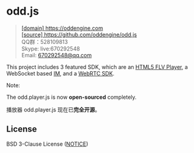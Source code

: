 ﻿# odd.js

> [[domain] <https://oddengine.com>](https://oddengine.com)  
> [[source] <https://github.com/oddengine/odd.js>](https://github.com/oddengine/odd.js)  
> QQ群：528109813  
> Skype: live:670292548  
> Email: 670292548@qq.com  

This project includes 3 featured SDK, which are an [HTML5 FLV Player](https://oddengine.com/document/player.html), a WebSocket based [IM](https://oddengine.com/document/rtc-sdk.html), and a [WebRTC SDK](https://oddengine.com/document/im-sdk.html).

Note:  

The odd.player.js is now **open-sourced** completely. 

播放器 odd.player.js 现在已**完全开源**。

## License

BSD 3-Clause License ([NOTICE](https://github.com/oddengine/odd.js/blob/master/NOTICE))

